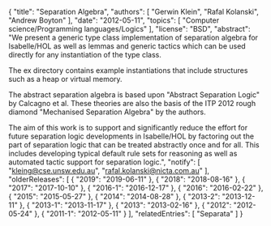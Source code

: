 {
    "title": "Separation Algebra",
    "authors": [
        "Gerwin Klein",
        "Rafal Kolanski",
        "Andrew Boyton"
    ],
    "date": "2012-05-11",
    "topics": [
        "Computer science/Programming languages/Logics"
    ],
    "license": "BSD",
    "abstract": "We present a generic type class implementation of separation algebra for Isabelle/HOL as well as lemmas and generic tactics which can be used directly for any instantiation of the type class. <P> The ex directory contains example instantiations that include structures such as a heap or virtual memory. <P> The abstract separation algebra is based upon \"Abstract Separation Logic\" by Calcagno et al. These theories are also the basis of the ITP 2012 rough diamond \"Mechanised Separation Algebra\" by the authors. <P> The aim of this work is to support and significantly reduce the effort for future separation logic developments in Isabelle/HOL by factoring out the part of separation logic that can be treated abstractly once and for all. This includes developing typical default rule sets for reasoning as well as automated tactic support for separation logic.",
    "notify": [
        "kleing@cse.unsw.edu.au",
        "rafal.kolanski@nicta.com.au"
    ],
    "olderReleases": [
        {
            "2019": "2019-06-11"
        },
        {
            "2018": "2018-08-16"
        },
        {
            "2017": "2017-10-10"
        },
        {
            "2016-1": "2016-12-17"
        },
        {
            "2016": "2016-02-22"
        },
        {
            "2015": "2015-05-27"
        },
        {
            "2014": "2014-08-28"
        },
        {
            "2013-2": "2013-12-11"
        },
        {
            "2013-1": "2013-11-17"
        },
        {
            "2013": "2013-02-16"
        },
        {
            "2012": "2012-05-24"
        },
        {
            "2011-1": "2012-05-11"
        }
    ],
    "relatedEntries": [
        "Separata"
    ]
}